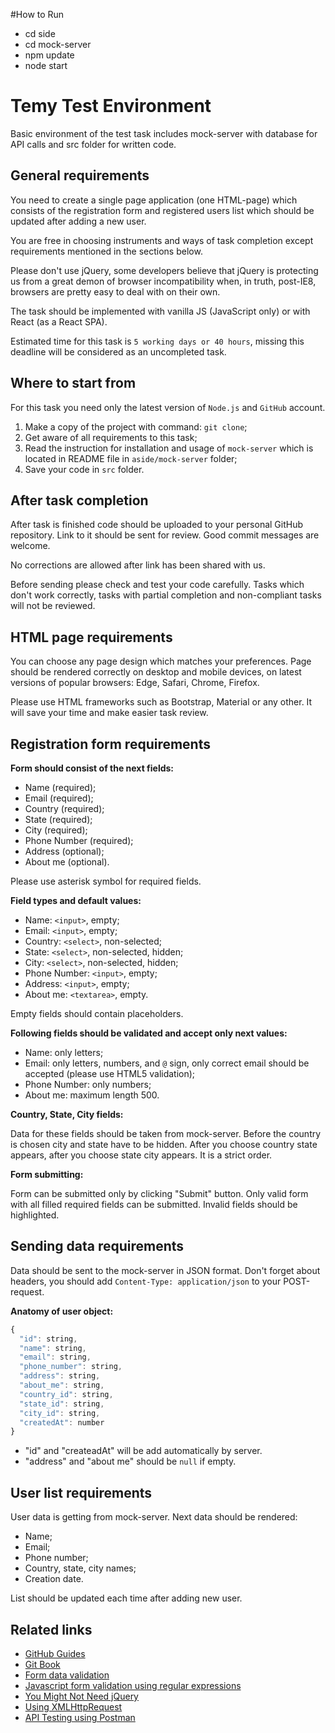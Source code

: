 #How to Run

- cd side
- cd mock-server
- npm update
- node start


# Temy Test Environment

Basic environment of the test task includes mock-server with database for API calls and src folder for written code.

## General requirements

You need to create a single page application (one HTML-page) which consists of the registration form and registered users list which should be updated after adding a new user.

You are free in choosing instruments and ways of task completion except requirements mentioned in the sections below.

Please don't use jQuery, some developers believe that jQuery is protecting us from a great demon of browser incompatibility when, in truth, post-IE8, browsers are pretty easy to deal with on their own.

The task should be implemented with vanilla JS (JavaScript only) or with React (as a React SPA).

Estimated time for this task is `5 working days or 40 hours`, missing this deadline will be considered as an uncompleted task.

## Where to start from

For this task you need only the latest version of `Node.js` and `GitHub` account.

1. Make a copy of the project with command:
   `git clone`;
2. Get aware of all requirements to this task;
3. Read the instruction for installation and usage of `mock-server` which is located in README file in `aside/mock-server` folder;
4. Save your code in `src` folder.

## After task completion

After task is finished code should be uploaded to your personal GitHub repository. Link to it should be sent for review. Good commit messages are welcome.

No corrections are allowed after link has been shared with us.

Before sending please check and test your code carefully. Tasks which don't work correctly, tasks with partial completion and non-compliant tasks will not be reviewed.

## HTML page requirements

You can choose any page design which matches your preferences. Page should be rendered correctly on desktop and mobile devices, on latest versions of popular browsers: Edge, Safari, Chrome, Firefox.

Please use HTML frameworks such as Bootstrap, Material or any other. It will save your time and make easier task review.

## Registration form requirements

**Form should consist of the next fields:**

- Name (required);
- Email (required);
- Country (required);
- State (required);
- City (required);
- Phone Number (required);
- Address (optional);
- About me (optional).

Please use asterisk symbol for required fields.

**Field types and default values:**

- Name: `<input>`, empty;
- Email: `<input>`, empty;
- Country: `<select>`, non-selected;
- State: `<select>`, non-selected, hidden;
- City: `<select>`, non-selected, hidden;
- Phone Number: `<input>`, empty;
- Address: `<input>`, empty;
- About me: `<textarea>`, empty.

Empty fields should contain placeholders.

**Following fields should be validated and accept only next values:**

- Name: only letters;
- Email: only letters, numbers, and `@` sign, only correct email should be accepted (please use HTML5 validation);
- Phone Number: only numbers;
- About me: maximum length 500.

**Country, State, City fields:**

Data for these fields should be taken from mock-server. Before the country is chosen city and state have to be hidden. After you choose country state appears, after you choose state city appears. It is a strict order.

**Form submitting:**

Form can be submitted only by clicking "Submit" button. Only valid form with all filled required fields can be submitted. Invalid fields should be highlighted.

## Sending data requirements

Data should be sent to the mock-server in JSON format. Don't forget about headers, you should add `Content-Type: application/json` to your POST-request.

**Anatomy of user object:**

```javascript
{
  "id": string,
  "name": string,
  "email": string,
  "phone_number": string,
  "address": string,
  "about_me": string,
  "country_id": string,
  "state_id": string,
  "city_id": string,
  "createdAt": number
}
```

- "id" and "createadAt" will be add automatically by server.
- "address" and "about me" should be `null` if empty.

## User list requirements

User data is getting from mock-server. Next data should be rendered:

- Name;
- Email;
- Phone number;
- Country, state, city names;
- Creation date.

List should be updated each time after adding new user.

## Related links

- [GitHub Guides](https://guides.github.com/)
- [Git Book](https://git-scm.com/)
- [Form data validation](https://developer.mozilla.org/en-US/docs/Learn/HTML/Forms/Form_validation)
- [Javascript form validation using regular expressions](http://form.guide/snippets/javascript-form-validation-using-regular-expression.html)
- [You Might Not Need jQuery](http://youmightnotneedjquery.com/)
- [Using XMLHttpRequest](https://developer.mozilla.org/en-US/docs/Web/API/XMLHttpRequest/Using_XMLHttpRequest)
- [API Testing using Postman](https://medium.com/aubergine-solutions/api-testing-using-postman-323670c89f6d)
